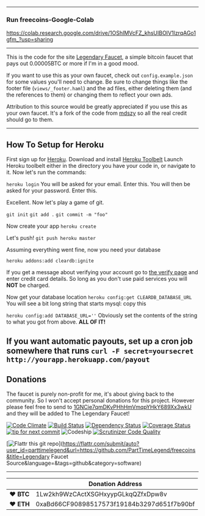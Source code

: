 -------------------------
### Run freecoins-Google-Colab

https://colab.research.google.com/drive/1OShIMVcFZ_khsUIBOIV1lzrqAGo1gfm_?usp=sharing

-------------------------

This is the code for the site [Legendary Faucet](http://legendaryfaucet.herokuapp.com), a
simple bitcoin faucet that pays out 0.00005BTC or more if I'm in a good mood.

If you want to use this as your own faucet, check out `config.example.json` for
some values you'll need to change. Be sure to change things like the footer file
(`views/_footer.haml`) and the ad files, either deleting them (and the
references to them) or changing them to reflect your own ads.

Attribution to this source would be greatly appreciated if you use this as your own faucet. It's a fork of the code from [mdszy](https://github.com/mdszy/freecoins) so all the real credit should go to them.

-----------------------------------------------------------------------------

How To Setup for Heroku
-----------------------

First sign up for [Heroku](http://www.heroku.com).
Download and install [Heroku Toolbelt](https://toolbelt.heroku.com/)
Launch Heroku toolbelt either in the directory you have your code in, or navigate to it.
Now let's run the commands:

`heroku login`
You will be asked for your email. Enter this.
You will then be asked for your password. Enter this.

Excellent. Now let's play a game of git.

`git init`
`git add .`
`git commit -m "foo"`

Now create your app
`heroku create`

Let's push!
`git push heroku master`

Assuming everything went fine, now you need your database

`heroku addons:add cleardb:ignite`

If you get a message about verifying your account go to [the verify page](http://www.heroku.com/verify) and enter credit card details. So long as you don't use paid services you will **NOT** be charged.

Now get your database location
`heroku config:get CLEARDB_DATABASE_URL`
You will see a bit long string that starts mysql: copy this

`heroku config:add DATABASE_URL=''`
Obviously set the contents of the string to what you got from above. **ALL OF IT!**

If you want automatic payouts, set up a cron job somewhere that runs
`curl -F secret=yoursecret http://yourapp.herokuapp.com/payout`
----------------------------------------
Donations
---------

The faucet is purely non-profit for me, it's about giving back to the community. So I won't accept personal donations for this project. However please feel free to send to [1GNCie7qmDKvPHhHmVmqpYHkY689Xx3wkU](bitcoin:1GNCie7qmDKvPHhHmVmqpYHkY689Xx3wkU) and they will be added to The Legendary Faucet!


[![Code Climate](https://codeclimate.com/github/PartTimeLegend/freecoins.png)](https://codeclimate.com/github/PartTimeLegend/freecoins) [![Build Status](https://travis-ci.org/PartTimeLegend/freecoins.png?branch=master)](https://travis-ci.org/PartTimeLegend/freecoins) [![Dependency Status](https://gemnasium.com/PartTimeLegend/freecoins.png)](https://gemnasium.com/PartTimeLegend/freecoins) [![Coverage Status](https://coveralls.io/repos/PartTimeLegend/freecoins/badge.png?branch=master)](https://coveralls.io/r/PartTimeLegend/freecoins) [![tip for next commit](http://tip4commit.com/projects/887.svg)](http://tip4commit.com/github/PartTimeLegend/freecoins)
![Codeship](https://www.codeship.io/projects/89162ee0-61e4-0131-e84a-72a9c118fe1f/status) [![Scrutinizer Code Quality](https://scrutinizer-ci.com/g/PartTimeLegend/freecoins/badges/quality-score.png?b=master)](https://scrutinizer-ci.com/g/PartTimeLegend/freecoins/?branch=master)

[![Flattr this git repo](http://api.flattr.com/button/flattr-badge-large.png)](https://flattr.com/submit/auto?user_id=parttimelegend&url=https://github.com/PartTimeLegend/freecoins&title=Legendary Faucet Source&language=&tags=github&category=software) 

----

|  | Donation Address |
| --- | --- |
| ♥ __BTC__ | 1Lw2kh9WzCActXSGHxyypGLkqQZfxDpw8v |
| ♥ __ETH__ | 0xaBd66CF90898517573f19184b3297d651f7b90bf |

